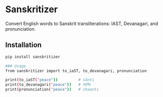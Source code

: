 # Sanskritizer

Convert English words to Sanskrit transliterations: IAST, Devanagari, and pronunciation.

## Installation
```bash
pip install sanskritizer

### Usage
from sanskritizer import to_iaST, to_devanagari, pronunciation

print(to_iaST("peace"))         # śānti
print(to_devanagari("peace"))   # शान्ति
print(pronunciation("peace"))   # shaanti